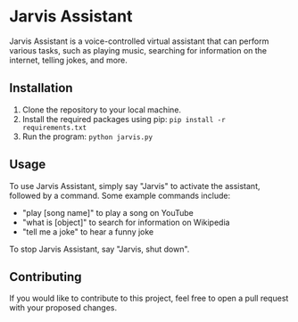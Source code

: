 # Jarvis Assistant

Jarvis Assistant is a voice-controlled virtual assistant that can perform various tasks, such as playing music, searching for information on the internet, telling jokes, and more. 

## Installation

1. Clone the repository to your local machine.
2. Install the required packages using pip: `pip install -r requirements.txt`
3. Run the program: `python jarvis.py`

## Usage

To use Jarvis Assistant, simply say "Jarvis" to activate the assistant, followed by a command. Some example commands include:

- "play [song name]" to play a song on YouTube
- "what is [object]" to search for information on Wikipedia
- "tell me a joke" to hear a funny joke

To stop Jarvis Assistant, say "Jarvis, shut down".

## Contributing

If you would like to contribute to this project, feel free to open a pull request with your proposed changes. 

